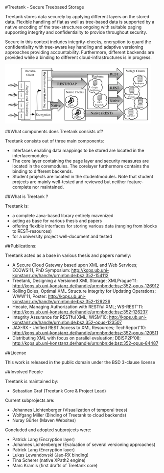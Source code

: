 #Treetank - Secure Treebased Storage

Treetank stores data securely by applying different layers on the stored data. Flexible handling of flat as well as tree-based data is supported by a native encoding of the tree-structures ongoing with suitable paging supporting integrity and confidentiality to provide throughout security.

Secure in this context includes integrity-checks, encryption to guard the confidentiality with tree-aware key handling and adaptive versioning approaches providing accountability.
Furthermore, different backends are provided while a binding to different cloud-infrastructures is in progress.

![Architectural Overview](images/csg.png)

##What components does Treetank consists of?

Treetank consists out of three main components:

* Interfaces enabling data mappings to be stored are located in the interfacemodules
* The core layer containing the page layer and security measures are located in the coremodules. The corelayer furthermore contains the binding to different backends.
* Student projects are located in the studentmodules. Note that student projects are mainly well-tested and reviewed but neither feature-complete nor maintained.

##What is Treetank ?

Treetank is: 

* a complete Java-based library entirely mavenized
* acting as base for various thesis and papers
* offering flexible interfaces for storing various data (ranging from blocks to REST-resources)
* for a university project well-document and tested

##Publications:

Treetank acted as a base in various thesis and papers namely:

* A Secure Cloud Gateway based upon XML and Web Services; ECOWS'11, PhD Symposium: http://kops.ub.uni-konstanz.de/handle/urn:nbn:de:bsz:352-154112 
* Treetank, Designing a Versioned XML Storage; XMLPrague'11: http://kops.ub.uni-konstanz.de/handle/urn:nbn:de:bsz:352-opus-126912
* Rolling Boles, Optimal XML Structure Integrity for Updating Operations; WWW'11, Poster: http://kops.ub.uni-konstanz.de/handle/urn:nbn:de:bsz:352-126226
* Hecate, Managing Authorization with RESTful XML; WS-REST'11: http://kops.ub.uni-konstanz.de/handle/urn:nbn:de:bsz:352-126237 
* Integrity Assurance for RESTful XML; WISM'10: http://kops.ub.uni-konstanz.de/handle/urn:nbn:de:bsz:352-opus-123507
* JAX-RX - Unified REST Access to XML Resources; TechReport'10: http://kops.ub.uni-konstanz.de/handle/urn:nbn:de:bsz:352-opus-120511
* Distributing XML with focus on parallel evaluation; DBISP2P'08: http://kops.ub.uni-konstanz.de/handle/urn:nbn:de:bsz:352-opus-84487

##License

This work is released in the public domain under the BSD 3-clause license


##Involved People

Treetank is maintained by:

* Sebastian Graf (Treetank Core & Project Lead)

Current subprojects are:

* Johannes Lichtenberger (Visualization of temporal trees)
* Wolfgang Miller (Binding of Treetank to cloud backends)
* Nuray Gürler (Maven Websites)

Concluded and adopted subprojects were:

* Patrick Lang (Encryption layer)
* Johannes Lichtenberger (Evaluation of several versioning approaches)
* Patrick Lang (Encryption layer)
* Lukas Lewandowski (Jax-RX binding)
* Tina Scherer (native XPath2 engine)
* Marc Kramis (first drafts of Treetank core)